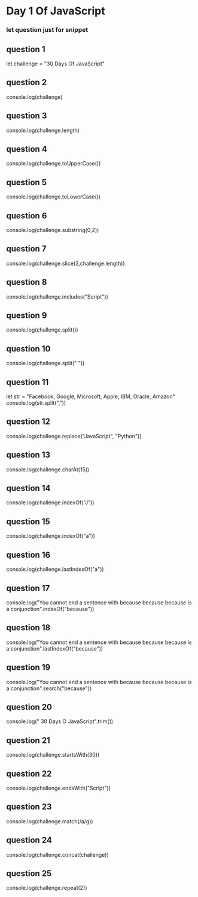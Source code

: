 # Day 1 Of JavaScript

### let question  just for snippet


## question 1
let challenge = "30 Days Of JavaScript"

## question 2
console.log(challenge)


## question 3
console.log(challenge.length)

## question 4
console.log(challenge.toUpperCase())

## question 5
console.log(challenge.toLowerCase())

## question 6
console.log(challenge.substring(0,2))

## question 7
console.log(challenge.slice(3,challenge.length))

## question 8
console.log(challenge.includes("Script"))

## question 9
console.log(challenge.split())

## question 10
console.log(challenge.split(" "))

## question 11
let str = "Facebook, Google, Microsoft, Apple, IBM, Oracle, Amazon"
console.log(str.split(","))

## question 12
console.log(challenge.replace("JavaScript", "Python"))

## question 13
console.log(challenge.charAt(15))

## question 14
console.log(challenge.indexOf("J"))

## question 15
console.log(challenge.indexOf("a"))

## question 16
console.log(challenge.lastIndexOf("a"))

## question 17
console.log("You cannot end a sentence with because because because is a conjunction".indexOf("because"))


## question 18
console.log("You cannot end a sentence with because because because is a conjunction".lastIndexOf("because"))


## question 19
console.log("You cannot end a sentence with because because because is a conjunction".search("because"))



## question 20
console.log("  30 Days O JavaScript".trim())

## question 21
console.log(challenge.startsWith(30))


## question 22
console.log(challenge.endsWith("Script"))


## question 23
console.log(challenge.match(/a/g))

## question 24
console.log(challenge.concat(challenge))

## question 25
console.log(challenge.repeat(2))